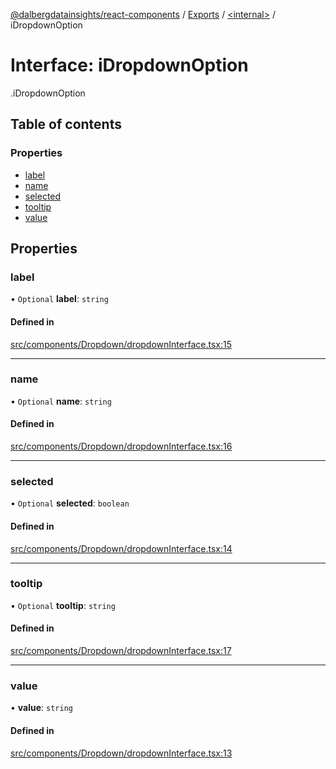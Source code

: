 [@dalbergdatainsights/react-components](../README.md) / [Exports](../modules.md) / [<internal\>](../modules/internal_.md) / iDropdownOption

# Interface: iDropdownOption

[<internal>](../modules/internal_.md).iDropdownOption

## Table of contents

### Properties

- [label](internal_.iDropdownOption.md#label)
- [name](internal_.iDropdownOption.md#name)
- [selected](internal_.iDropdownOption.md#selected)
- [tooltip](internal_.iDropdownOption.md#tooltip)
- [value](internal_.iDropdownOption.md#value)

## Properties

### label

• `Optional` **label**: `string`

#### Defined in

[src/components/Dropdown/dropdownInterface.tsx:15](https://github.com/DalbergDataInsights/react-components/blob/7951db8/src/components/Dropdown/dropdownInterface.tsx#L15)

___

### name

• `Optional` **name**: `string`

#### Defined in

[src/components/Dropdown/dropdownInterface.tsx:16](https://github.com/DalbergDataInsights/react-components/blob/7951db8/src/components/Dropdown/dropdownInterface.tsx#L16)

___

### selected

• `Optional` **selected**: `boolean`

#### Defined in

[src/components/Dropdown/dropdownInterface.tsx:14](https://github.com/DalbergDataInsights/react-components/blob/7951db8/src/components/Dropdown/dropdownInterface.tsx#L14)

___

### tooltip

• `Optional` **tooltip**: `string`

#### Defined in

[src/components/Dropdown/dropdownInterface.tsx:17](https://github.com/DalbergDataInsights/react-components/blob/7951db8/src/components/Dropdown/dropdownInterface.tsx#L17)

___

### value

• **value**: `string`

#### Defined in

[src/components/Dropdown/dropdownInterface.tsx:13](https://github.com/DalbergDataInsights/react-components/blob/7951db8/src/components/Dropdown/dropdownInterface.tsx#L13)
